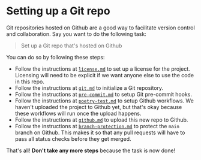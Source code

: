 # Setting up a Git repo

Git repositories hosted on Github are a good way to facilitate version control and collaboration. Say you want to do the following task:

> Set up a Git repo that's hosted on Github

You can do so by following these steps:

- Follow the instructions at [`license.md`](/zamm/resources/tutorials/setup/repo/license.md) to set up a license for the project. Licensing will need to be explicit if we want anyone else to use the code in this repo.
- Follow the instructions at [`git.md`](/zamm/resources/tutorials/setup/repo/git.md) to initialize a Git repository.
- Follow the instructions at [`pre-commit.md`](/zamm/resources/tutorials/setup/repo/pre-commit/pre-commit.md) to setup Git pre-commit hooks.
- Follow the instructions at [`poetry-test.md`](/zamm/resources/tutorials/setup/repo/workflows/poetry-test.md) to setup Github workflows. We haven't uploaded the project to Github yet, but that's okay because these workflows will run once the upload happens.
- Follow the instructions at [`github.md`](/zamm/resources/tutorials/setup/repo/github.md) to upload this new repo to Github.
- Follow the instructions at [`branch-protection.md`](/zamm/resources/tutorials/setup/repo/branch-protection.md) to protect the `main` branch on Github. This makes it so that any pull requests will have to pass all status checks before they get merged.

That's all! **Don't take any more steps** because the task is now done!